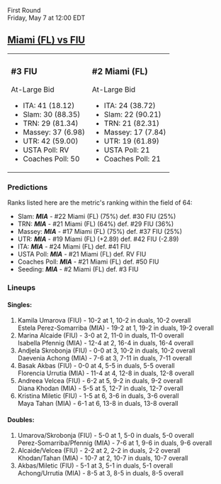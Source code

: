 First Round  
Friday, May 7 at 12:00 EDT
## [Miami (FL) vs FIU](https://www.ncaa.com/game/5833652) 

<table><tr><td>  

### #3 FIU  

At-Large Bid  
- ITA: 41 (18.12)  
- Slam: 30 (88.35)  
- TRN: 29 (81.34)  
- Massey: 37 (6.98)  
- UTR: 42 (59.00)  
- USTA Poll: RV  
- Coaches Poll: 50  

</td><td>  

### #2 Miami (FL)  

At-Large Bid  
- ITA: 24 (38.72)  
- Slam: 22 (90.21)  
- TRN: 21 (82.31)  
- Massey: 17 (7.84)  
- UTR: 19 (61.89)  
- USTA Poll: 21  
- Coaches Poll: 21  

</td></tr></table>  

 ### Predictions  

Ranks listed here are the metric's ranking within the field of 64:  
- Slam: ***MIA*** - #22 Miami (FL) (75%) def. #30 FIU (25%)  
- TRN: ***MIA*** - #21 Miami (FL) (64%) def. #29 FIU (36%)  
- Massey: ***MIA*** - #17 Miami (FL) (75%) def. #37 FIU (25%)  
- UTR: ***MIA*** - #19 Miami (FL) (+2.89) def. #42 FIU (-2.89)  
- ITA: ***MIA*** - #24 Miami (FL) def. #41 FIU  
- USTA Poll: ***MIA*** - #21 Miami (FL) def. RV FIU  
- Coaches Poll: ***MIA*** - #21 Miami (FL) def. #50 FIU  
- Seeding: ***MIA*** - #2 Miami (FL) def. #3 FIU  

 ### Lineups  

 #### Singles:  
1. Kamila Umarova (FIU) - 10-2 at 1, 10-2 in duals, 10-2 overall  
  Estela Perez-Somarriba (MIA) - 19-2 at 1, 19-2 in duals, 19-2 overall
2. Marina Alcaide (FIU) - 3-0 at 2, 11-0 in duals, 11-0 overall  
  Isabella Pfennig (MIA) - 12-4 at 2, 16-4 in duals, 16-4 overall
3. Andjela Skrobonja (FIU) - 0-0 at 3, 10-2 in duals, 10-2 overall  
  Daevenia Achong (MIA) - 7-6 at 3, 7-11 in duals, 7-11 overall
4. Basak Akbas (FIU) - 0-0 at 4, 5-5 in duals, 5-5 overall  
  Florencia Urrutia (MIA) - 11-4 at 4, 12-8 in duals, 12-8 overall
5. Andreea Velcea (FIU) - 6-2 at 5, 9-2 in duals, 9-2 overall  
  Diana Khodan (MIA) - 5-5 at 5, 12-7 in duals, 12-7 overall
6. Kristina Miletic (FIU) - 1-5 at 6, 3-6 in duals, 3-6 overall  
  Maya Tahan (MIA) - 6-1 at 6, 13-8 in duals, 13-8 overall

 #### Doubles:  
1. Umarova/Skrobonja (FIU) - 5-0 at 1, 5-0 in duals, 5-0 overall  
  Perez-Somarriba/Pfennig (MIA) - 7-6 at 1, 9-6 in duals, 9-6 overall
2. Alcaide/Velcea (FIU) - 2-2 at 2, 2-2 in duals, 2-2 overall  
  Khodan/Tahan (MIA) - 10-7 at 2, 10-7 in duals, 10-7 overall
3. Akbas/Miletic (FIU) - 5-1 at 3, 5-1 in duals, 5-1 overall  
  Achong/Urrutia (MIA) - 8-5 at 3, 8-5 in duals, 8-5 overall